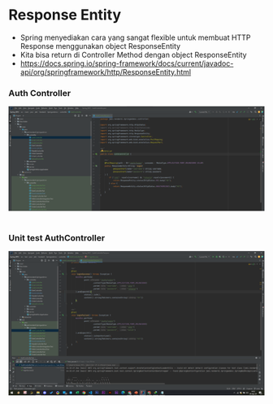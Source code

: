 # Response Entity

- Spring menyediakan cara yang sangat flexible untuk membuat HTTP Response menggunakan object ResponseEntity
- Kita bisa return di Controller Method dengan object ResponseEntity
- https://docs.spring.io/spring-framework/docs/current/javadoc-api/org/springframework/http/ResponseEntity.html 


### Auth Controller
![](img/18.1.png)

#
### Unit test AuthController
![](img/18.2.png)